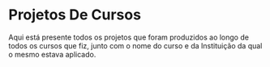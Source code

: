 # Projetos De Cursos
 Aqui está presente todos os projetos que foram produzidos ao longo de todos os cursos que fiz, junto com o nome do curso e da Instituição da qual o mesmo estava aplicado.
